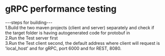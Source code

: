# gRPC performance testing 
 ---steps for building--- <br />
1.Build the two maven projects (client and server) separately and check if the target folder is having autogenerated code for protobuf in <br />
2.Run the Test server first <br />
3.Run the Test client second, the default address where client will request is 'local_host' and for gRPC, port 6000 and for REST, 8080.<br />
